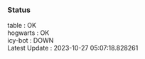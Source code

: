 ### Status


table : OK  
hogwarts : OK  
icy-bot : DOWN  
Latest Update : 2023-10-27 05:07:18.828261
